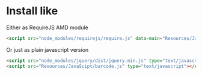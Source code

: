 # Install like

Either as RequireJS AMD module
```html
<script src="node_modules/requirejs/require.js" data-main="Resources/JavaScipt/app"></script>
```

Or just as plain javascript version
```html
<script src="node_modules/jquery/dist/jquery.min.js" type="text/javascript"></script>
<script src="Resources/JavaScipt/barcode.js" type="text/javascript"></script>
```
